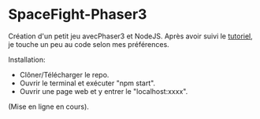 # SpaceFight-Phaser3
Création d'un petit jeu avecPhaser3 et NodeJS.
Après avoir suivi le [tutoriel](https://gamedevacademy.org/create-a-basic-multiplayer-game-in-phaser-3-with-socket-io-part-1/), je touche un peu au code selon mes préférences.

Installation:

- Clôner/Télécharger le repo.
- Ouvrir le terminal et exécuter "npm start".
- Ouvrir une page web et y entrer le "localhost:xxxx".

(Mise en ligne en cours).
